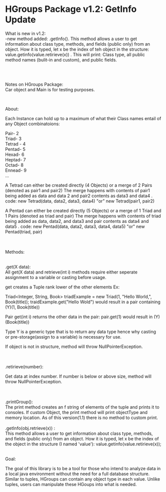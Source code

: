 # HGroups Package v1.2: GetInfo Update


What is new in v1.2:
<br />
-new method added: .getInfo(). This method allows a user to get information about class type, methods, and fields (public only) from an object. How it is typed, let x be the index of teh object in the structure: value.getinfo(value.retirieve(x))  .  This will print: Class type, all public method names (bulit-in and custom), and public fields.

<br />
<br />

Notes on HGroups Package:<br />
Car object and Main is for testing purposes.

<br />

About:

Each Instance can hold up to a maximum of what their Class names entail of any Object combinatoions:    

Pair- 2 <br />
Triad- 3<br />
Tetrad - 4<br />
Pentad- 5<br />
Hexad- 6<br />
Heptad- 7 <br />
Octad- 8 <br />
Ennead- 9 <br />
...

A Tetrad can either be created directly (4 Objects) or a merge of 2 Pairs (denoted as pair1 and pair2)
The merge happens with contents of pair1 being added as data and data 2 and pair2 contents as data3 and data4 .
code: new Tetrad(data, data2, data3, data4) "or" new Tetrad(pair1, pair2)

A Pentad can either be created directly (5 Objects) or a merge of 1 Triad and 1 Pairs (denoted as triad and pair)
The merge happens with contents of triad being added as data, data2, and data3 and pair contents as data4 and data5 .
code: new Pentad(data, data2, data3, data4, data5) "or" new Pentad(triad, pair)


<br />
<br />
Methods:
<br />
<br />

.get(X data):
<br />
All get(X data) and retrieve(int i) methods require either seperate assignment to a variable or casting before usage.

get creates a Tuple rank lower of the other elements Ex:

Triad<Integer, String, Book> triadExample = new Triad(1, "Hello World,", Book(title));
traidExample.get("Hello Wold") would result in a pair containing (Y)(1, Book(title))

Pair get(int i) returns the other data in the pair:
pair.get(1) would result in (Y)(Book(title))

Type Y is a generic type that is to return any data type hence why casting or pre-storage(assign to a variable) is necessary for use.

If object is not in structure, method will throw NullPointerException.

<br />
<br />
.retirieve(number):

Get data at index number. If number is below or above size, method will throw NullPointerException.

<br />
<br />
.printGroup():
<br />
The print method creates an f string of elements of the tuple and prints it to consoles. If custom Object, the print
method will print objectType and memory location. As of this version(1.1) there is no method to custom print.

<br />
<br />
.getInfo(obj.retrieve(x)) : 
<br />
This method allows a user to get information about class type, methods, and fields (public only) from an object. How it is typed, let x be the index of the object in the structure (I named 'value'): value.getinfo(value.retirieve(x));

<br />

<br />

Goal:<br />

The goal of this library is to be a tool for those who intend to analyze data in a local java environment without the need for a full database structure. Similar to tuples, HGroups can contain any object type in each value. Unlike tuples, users can manipulate these HGoups into what is needed.   
